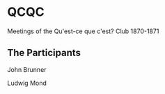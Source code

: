 # QCQC
Meetings of the Qu'est-ce que c'est? Club 1870-1871

## The Participants

John Brunner

Ludwig Mond
